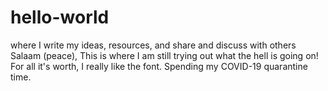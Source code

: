 # hello-world
where I write my ideas, resources, and share and discuss with others
Salaam (peace),
This is where I am still trying out what the hell is going on! 
For all it's worth, I really like the font. 
Spending my COVID-19 quarantine time.

